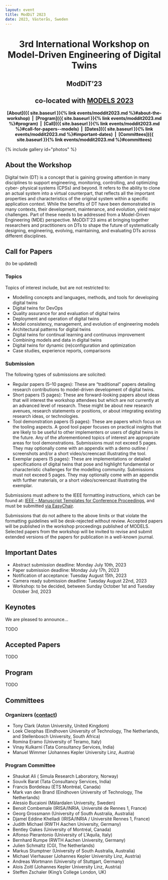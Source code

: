 ```yaml
---
layout: event
title: ModDiT 2023
date: 2023, Västerås, Sweden
---
```


<style type="text/css">
  ul li ul {
    margin-top: 0;
  }
</style>

<style>
 .grid {
  display: flex;
 }
.col-1-2 {
  flex: 1;
}
.cole-1-2:last-child {
  margin-left: 20px;
}
</style>

<div style="text-align: center;" markdown="1">


# 3rd International Workshop on Model-Driven Engineering of Digital Twins

## ModDiT’23
## co-located with [MODELS 2023](http://www.modelsconference.org/)

<strong>[About]({{ site.baseurl }}{% link events/moddit2023.md %}#about-the-workshop)  |  [Program]({{ site.baseurl }}{% link events/moddit2023.md %}#program)  |  [Call]({{ site.baseurl }}{% link events/moddit2023.md %}#call-for-papers--models)  |  [Dates]({{ site.baseurl }}{% link events/moddit2023.md %}#important-dates)  |  [Committees]({{ site.baseurl }}{% link events/moddit2023.md %}#committees)</strong>

<!-- <div style="color:red;" markdown="1">
## Public collaborative document for discussions and feedback during the workshop: [link](https://uncloud.univ-nantes.fr/index.php/apps/onlyoffice/s/CXSDaABiWTYdJHp)
</div> -->

</div>

{% include gallery id="photos" %}


## About the Workshop

Digital twin (DT) is a concept that is gaining growing attention in many disciplines to support engineering, monitoring, controlling, and optimizing cyber-
physical systems (CPSs) and beyond. It refers to the ability to clone an actual system into a virtual counterpart, that reflects all the important properties and characteristics of the original system within a specific application context. While the benefits of DT have been demonstrated in many contexts, their development, maintenance, and evolution, yield major challenges. Part of these needs to be addressed from a Model-Driven Engineering (MDE) perspective. MoDDiT’23 aims at bringing together researchers and practitioners on DTs to shape the future of systematically designing, engineering, evolving, maintaining, and evaluating DTs across different disciplines.

## Call for Papers

(to be updated)

### Topics

Topics of interest include, but are not restricted to:

-	Modelling concepts and languages, methods, and tools for developing digital twins
-	Digital twins for DevOps
-	Quality assurance for and evaluation of digital twins
-	Deployment and operation of digital twins
-	Model consistency, management, and evolution of engineering models
-	Architectural patterns for digital twins
-	Digital twins for continual learning and continuous improvement
-	Combining models and data in digital twins
-	Digital twins for dynamic (re)configuration and optimization
-	Case studies, experience reports, comparisons

### Submission

The following types of submissions are solicited:

-	Regular papers (5–10 pages): These are “traditional” papers detailing research contributions to model-driven development of digital twins.
-	Short papers (5 pages): These are forward-looking papers about ideas that will interest the workshop attendees but which are not currently at an advanced level of research. These might be about new research avenues, research statements or positions, or about integrating existing research ideas, or technologies.
-	Tool demonstration papers (5 pages): These are papers which focus on the tooling aspects. A good tool paper focuses on practical insights that are likely to be useful to other implementers or users of digital twins in the future. Any of the aforementioned topics of interest are appropriate areas for tool demonstrations. Submissions must not exceed 5 pages. They may optionally come with an appendix with a demo outline / screenshots and/or a short video/screencast illustrating the tool.
-	Exemplar papers (5 pages): These are implementations or detailed specifications of digital twins that pose and highlight fundamental or characteristic challenges for the modelling community. Submissions must not exceed 5 pages. They may optionally come with an appendix with further materials, or a short video/screencast illustrating the exemplar.

Submissions must adhere to the IEEE formatting instructions, which can be found at: [IEEE - Manuscript Templates for Conference Proceedings](https://www.ieee.org/conferences/publishing/templates.html), and must be submitted [via EasyChair](https://easychair.org/conferences/?conf=moddit23).

Submissions that do not adhere to the above limits or that violate the formatting guidelines will be desk-rejected without review. Accepted papers will be published in the workshop proceedings published of MODELS. Selected papers from the workshop will be invited to revise and submit extended versions of the papers for publication in a well-known journal.

## Important Dates

- Abstract submission deadline: Monday July 10th, 2023
- Paper submission deadline: Monday July 17h, 2023
- Notification of acceptance: Tuesday August 15th, 2023
- Camera ready submission deadline: Tuesday August 22nd, 2023
- Workshop: to be decided, between Sunday October 1st and Tuesday October 3rd, 2023

## Keynotes

We are pleased to announce... 

TODO 

## Accepted Papers

TODO

## Program

TODO

## Committees

### Organizers ([contact](mailto:moddit23@easychair.org))

* Tony Clark (Aston University, United Kingdom)
* Loek Cleophas (Eindhoven University of Technology, The Netherlands, and Stellenbosch University, South Africa)
* Romina Eramo (University of Teramo, Italy)
* Vinay Kulkarni (Tata Consultancy Services, India)
* Manuel Wimmer (Johannes Kepler University Linz, Austria)

### Program Committee

- Shaukat Ali ( Simula Research Laboratory, Norway)
- Souvik Barat (Tata Consultancy Services, India)
- Francis Bordeleau (ÉTS Montréal, Canada)
- Mark van den Brand (Eindhoven University of Technology, The Netherlands)
- Alessio Bucaioni (Mälardalen University, Sweden)
- Benoit Combemale (IRISA/INRIA, Université de Rennes 1, France)
- Georg Grossmann (University of South Australia, Australia)
- Djamel Eddine Khelladi (IRISA/INRIA / Université Rennes 1, France)
- Judith Michael (RWTH Aachen University, Germany)
- Bentley Oakes (University of Montréal, Canada) 
- Alfonso Pierantonio (University of L'Aquila, Italy)
- Bernhard Rumpe (RWTH Aachen University, Germany)
- Julien Schmaltz (CGI, The Netherlands)
- Markus Stumptner (University of South Australia, Australia)
- Michael Vierhauser (Johannes Kepler University Linz, Austria)
- Andreas Wortmann (University of Stuttgart, Germany)
- Alois Zoitl (Johannes Kepler University Linz, Austria)
- Steffen Zschaler (King’s College London, UK)

